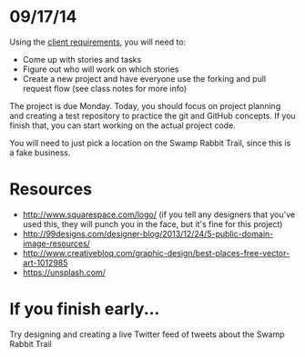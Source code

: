 # 09/17/14

Using the [client requirements](SwampRabbitRequirements.md), you will need to:

- Come up with stories and tasks
- Figure out who will work on which stories
- Create a new project and have everyone use the forking and pull request flow (see class notes for more info)

The project is due Monday. Today, you should focus on project planning and creating a test repository to practice the git and GitHub concepts. If you finish that, you can start working on the actual project code.

You will need to just pick a location on the Swamp Rabbit Trail, since this is a fake business.

# Resources
- http://www.squarespace.com/logo/ (if you tell any designers that you've used this, they will punch you in the face, but it's fine for this project)
- http://99designs.com/designer-blog/2013/12/24/5-public-domain-image-resources/
- http://www.creativebloq.com/graphic-design/best-places-free-vector-art-1012985
- https://unsplash.com/

# If you finish early...
Try designing and creating a live Twitter feed of tweets about the Swamp Rabbit Trail
